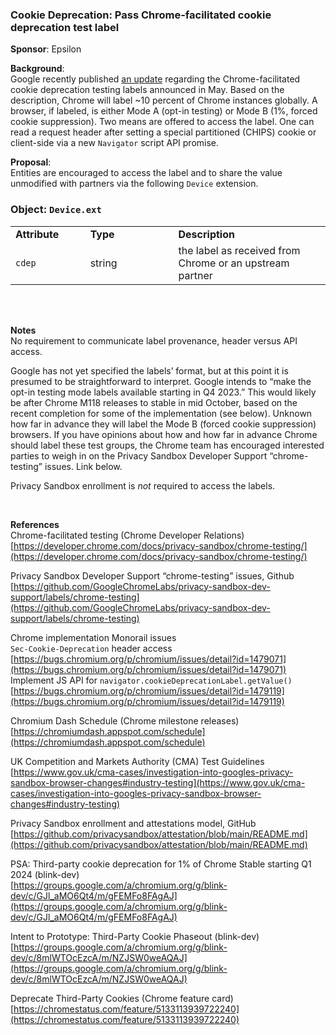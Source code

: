 ### Cookie Deprecation: Pass Chrome-facilitated cookie deprecation test label

**Sponsor**: Epsilon

**Background**:  
Google recently published [an update](https://developer.chrome.com/docs/privacy-sandbox/chrome-testing/) regarding the Chrome-facilitated cookie deprecation testing labels announced in May. Based on the description, Chrome will label ~10 percent of Chrome instances globally. A browser, if labeled, is either Mode A (opt-in testing) or Mode B (1%, forced cookie suppression). Two means are offered to access the label. One can read a request header after setting a special partitioned (CHIPS) cookie or client-side via a new `Navigator` script API promise.

**Proposal**:  
Entities are encouraged to access the label and to share the value unmodified with partners via the following `Device` extension.

### Object: `Device.ext` <a name="object"></a>
 <table>
  <tr>
    <td><strong>Attribute&nbsp;&nbsp;&nbsp;&nbsp;&nbsp;&nbsp;&nbsp;&nbsp;</strong></td>
    <td><strong>Type&nbsp;&nbsp;&nbsp;&nbsp;&nbsp;&nbsp;&nbsp;&nbsp;&nbsp;&nbsp;&nbsp;&nbsp;&nbsp;&nbsp;&nbsp;&nbsp;&nbsp;&nbsp;&nbsp;&nbsp;</strong></td>
    <td><strong>Description</strong></td>
  </tr>
  <tr>
    <td><code>cdep</code></td>
    <td>string</td>
    <td>the label as received from Chrome or an upstream partner</td>
  </tr>
</table>

<br/><br/>  
  
**Notes**  
No requirement to communicate label provenance, header versus API access.

Google has not yet specified the labels’ format, but at this point it is presumed to be straightforward to interpret. Google intends to “make the opt-in testing mode labels available starting in Q4 2023.” This would likely be after Chrome M118 releases to stable in mid October, based on the recent completion for some of the implementation (see below). Unknown how far in advance they will label the Mode B (forced cookie suppression) browsers. If you have opinions about how and how far in advance Chrome should label these test groups, the Chrome team has encouraged interested parties to weigh in on the Privacy Sandbox Developer Support “chrome-testing” issues. Link below. 

Privacy Sandbox enrollment is _not_ required to access the labels.  

<br/>

**References**  
Chrome-facilitated testing (Chrome Developer Relations)  
[https://developer.chrome.com/docs/privacy-sandbox/chrome-testing/](https://developer.chrome.com/docs/privacy-sandbox/chrome-testing/)

Privacy Sandbox Developer Support “chrome-testing” issues, Github  
[https://github.com/GoogleChromeLabs/privacy-sandbox-dev-support/labels/chrome-testing](https://github.com/GoogleChromeLabs/privacy-sandbox-dev-support/labels/chrome-testing)

Chrome implementation Monorail issues  
`Sec-Cookie-Deprecation` header access  
[https://bugs.chromium.org/p/chromium/issues/detail?id=1479071](https://bugs.chromium.org/p/chromium/issues/detail?id=1479071)  
Implement JS API for `navigator.cookieDeprecationLabel.getValue()`  
[https://bugs.chromium.org/p/chromium/issues/detail?id=1479119](https://bugs.chromium.org/p/chromium/issues/detail?id=1479119)

Chromium Dash Schedule (Chrome milestone releases)  
[https://chromiumdash.appspot.com/schedule](https://chromiumdash.appspot.com/schedule)

UK Competition and Markets Authority (CMA) Test Guidelines  
[https://www.gov.uk/cma-cases/investigation-into-googles-privacy-sandbox-browser-changes#industry-testing](https://www.gov.uk/cma-cases/investigation-into-googles-privacy-sandbox-browser-changes#industry-testing)

Privacy Sandbox enrollment and attestations model, GitHub  
[https://github.com/privacysandbox/attestation/blob/main/README.md](https://github.com/privacysandbox/attestation/blob/main/README.md)

PSA: Third-party cookie deprecation for 1% of Chrome Stable starting Q1 2024 (blink-dev)  
[https://groups.google.com/a/chromium.org/g/blink-dev/c/GJl_aMO6Qt4/m/gFEMFo8FAgAJ](https://groups.google.com/a/chromium.org/g/blink-dev/c/GJl_aMO6Qt4/m/gFEMFo8FAgAJ)  
  
Intent to Prototype: Third-Party Cookie Phaseout (blink-dev)  
[https://groups.google.com/a/chromium.org/g/blink-dev/c/8mlWTOcEzcA/m/NZJSW0weAQAJ](https://groups.google.com/a/chromium.org/g/blink-dev/c/8mlWTOcEzcA/m/NZJSW0weAQAJ)
 
Deprecate Third-Party Cookies (Chrome feature card)  
[https://chromestatus.com/feature/5133113939722240](https://chromestatus.com/feature/5133113939722240)
